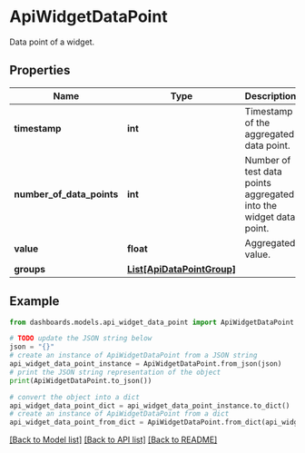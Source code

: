 # ApiWidgetDataPoint

Data point of a widget.

## Properties

Name | Type | Description | Notes
------------ | ------------- | ------------- | -------------
**timestamp** | **int** | Timestamp of the aggregated data point. | [optional] 
**number_of_data_points** | **int** | Number of test data points aggregated into the widget data point. | [optional] 
**value** | **float** | Aggregated value. | [optional] 
**groups** | [**List[ApiDataPointGroup]**](ApiDataPointGroup.md) |  | [optional] 

## Example

```python
from dashboards.models.api_widget_data_point import ApiWidgetDataPoint

# TODO update the JSON string below
json = "{}"
# create an instance of ApiWidgetDataPoint from a JSON string
api_widget_data_point_instance = ApiWidgetDataPoint.from_json(json)
# print the JSON string representation of the object
print(ApiWidgetDataPoint.to_json())

# convert the object into a dict
api_widget_data_point_dict = api_widget_data_point_instance.to_dict()
# create an instance of ApiWidgetDataPoint from a dict
api_widget_data_point_from_dict = ApiWidgetDataPoint.from_dict(api_widget_data_point_dict)
```
[[Back to Model list]](../README.md#documentation-for-models) [[Back to API list]](../README.md#documentation-for-api-endpoints) [[Back to README]](../README.md)


